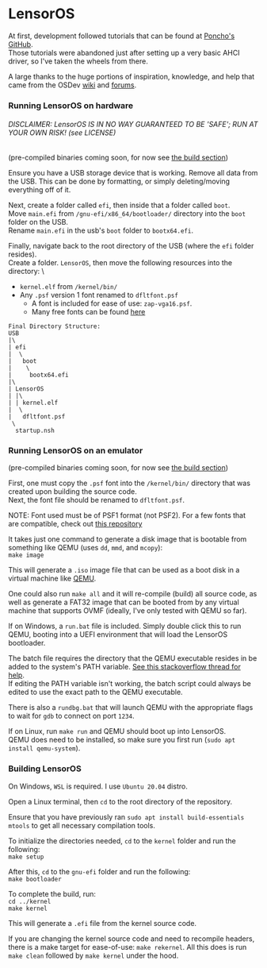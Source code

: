 # LensorOS
At first, development followed tutorials that can be found at [Poncho's GitHub](https://github.com/Absurdponcho). \
Those tutorials were abandoned just after setting up a very basic AHCI driver, so I've taken the wheels from there.

A large thanks to the huge portions of inspiration, knowledge, and help that came from the OSDev [wiki](https://wiki.osdev.org/Expanded_Main_Page) and [forums](https://forum.osdev.org/).

### Running LensorOS on hardware
###### DISCLAIMER: LensorOS IS IN NO WAY GUARANTEED TO BE 'SAFE'; RUN AT YOUR OWN RISK! (see LICENSE)

(pre-compiled binaries coming soon, for now see [the build section](#build))

Ensure you have a USB storage device that is working. Remove all data from the USB. This can be done by formatting, or simply deleting/moving everything off of it.

Next, create a folder called `efi`, then inside that a folder called `boot`. \
Move `main.efi` from `/gnu-efi/x86_64/bootloader/` directory into the `boot` folder on the USB. \
Rename `main.efi` in the usb's `boot` folder to `bootx64.efi`.

Finally, navigate back to the root directory of the USB (where the `efi` folder resides). \
Create a folder. `LensorOS`, then move the following resources into the directory: \
- `kernel.elf` from `/kernel/bin/`
- Any `.psf` version 1 font renamed to `dfltfont.psf`
  - A font is included for ease of use: `zap-vga16.psf`. 
  - Many free fonts can be found [here](https://github.com/ercanersoy/PSF-Fonts)

```
Final Directory Structure:
USB
|\
| efi
|  \
|   boot
|    \
|     bootx64.efi
|\
| LensorOS
| |\
| | kernel.elf
|  \
|   dfltfont.psf
 \
  startup.nsh
```

### Running LensorOS on an emulator
(pre-compiled binaries coming soon, for now see [the build section](#build))

First, one must copy the `.psf` font into the `/kernel/bin/` directory that was created upon building the source code. \
Next, the font file should be renamed to `dfltfont.psf`.

NOTE: Font used must be of PSF1 format (not PSF2). For a few fonts that are compatible, check out [this repository](https://github.com/ercanersoy/PSF-Fonts)

It takes just one command to generate a disk image that is bootable from something like QEMU (uses `dd`, `mmd`, and `mcopy`): \
`make image`

This will generate a `.iso` image file that can be used as a boot disk in a virtual machine like [QEMU](https://www.qemu.org/).

One could also run `make all` and it will re-compile (build) all source code, as well as generate a FAT32 image that can be booted from by any virtual machine that supports OVMF (ideally, I've only tested with QEMU so far).

If on Windows, a `run.bat` file is included. Simply double click this to run QEMU, booting into a UEFI environment that will load the LensorOS bootloader. 

The batch file requires the directory that the QEMU executable resides in be added to the system's PATH variable. [See this stackoverflow thread for help](https://stackoverflow.com/questions/9546324/adding-a-directory-to-the-path-environment-variable-in-windows). \
If editing the PATH variable isn't working, the batch script could always be edited to use the exact path to the QEMU executable.

There is also a `rundbg.bat` that will launch QEMU with the appropriate flags to wait for `gdb` to connect on port `1234`.

If on Linux, run `make run` and QEMU should boot up into LensorOS. \
QEMU does need to be installed, so make sure you first run (`sudo apt install qemu-system`).

### Building LensorOS <a name="build"></a>
On Windows, `WSL` is required. I use `Ubuntu 20.04` distro.

Open a Linux terminal, then `cd` to the root directory of the repository.

Ensure that you have previously ran `sudo apt install build-essentials mtools` to get all necessary compilation tools.

To initialize the directories needed, `cd` to the `kernel` folder and run the following: \
`make setup`

After this, `cd` to the `gnu-efi` folder and run the following: \
`make bootloader`

To complete the build, run: \
`cd ../kernel` \
`make kernel`

This will generate a `.efi` file from the kernel source code. 

If you are changing the kernel source code and need to recompile headers, there is a make target for ease-of-use: `make rekernel`. All this does is run `make clean` followed by `make kernel` under the hood.
